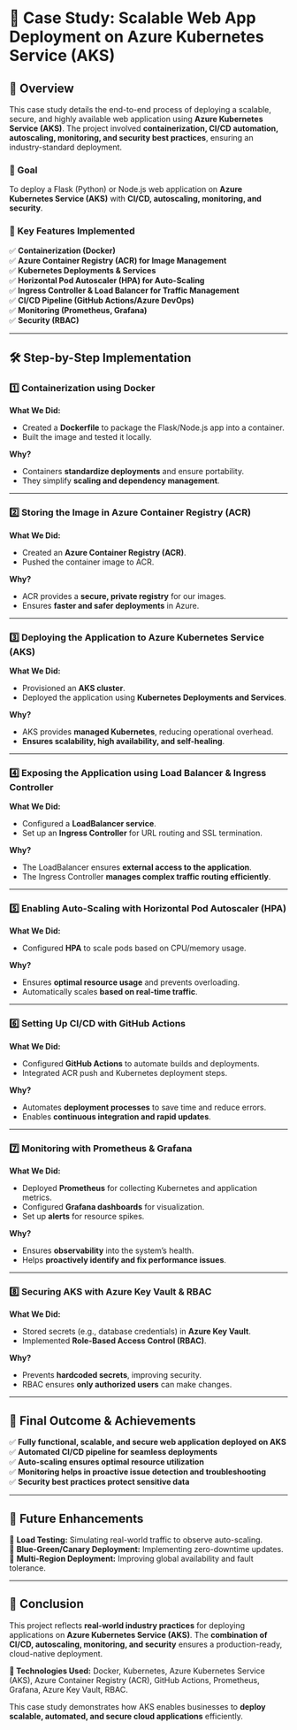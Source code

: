 # 🚀 **Case Study: Scalable Web App Deployment on Azure Kubernetes Service (AKS)**

## **📌 Overview**
This case study details the end-to-end process of deploying a scalable, secure, and highly available web application using **Azure Kubernetes Service (AKS)**. The project involved **containerization, CI/CD automation, autoscaling, monitoring, and security best practices**, ensuring an industry-standard deployment.

### **🎯 Goal**
To deploy a Flask (Python) or Node.js web application on **Azure Kubernetes Service (AKS)** with **CI/CD, autoscaling, monitoring, and security**.

### **🔹 Key Features Implemented**
✅ **Containerization (Docker)**  
✅ **Azure Container Registry (ACR) for Image Management**  
✅ **Kubernetes Deployments & Services**  
✅ **Horizontal Pod Autoscaler (HPA) for Auto-Scaling**  
✅ **Ingress Controller & Load Balancer for Traffic Management**  
✅ **CI/CD Pipeline (GitHub Actions/Azure DevOps)**  
✅ **Monitoring (Prometheus, Grafana)**  
✅ **Security (RBAC)**  

---

## **🛠 Step-by-Step Implementation**

### **1️⃣ Containerization using Docker**
**What We Did:**
- Created a **Dockerfile** to package the Flask/Node.js app into a container.
- Built the image and tested it locally.

**Why?**
- Containers **standardize deployments** and ensure portability.
- They simplify **scaling and dependency management**.

---

### **2️⃣ Storing the Image in Azure Container Registry (ACR)**
**What We Did:**
- Created an **Azure Container Registry (ACR)**.
- Pushed the container image to ACR.

**Why?**
- ACR provides a **secure, private registry** for our images.
- Ensures **faster and safer deployments** in Azure.

---

### **3️⃣ Deploying the Application to Azure Kubernetes Service (AKS)**
**What We Did:**
- Provisioned an **AKS cluster**.
- Deployed the application using **Kubernetes Deployments and Services**.

**Why?**
- AKS provides **managed Kubernetes**, reducing operational overhead.
- **Ensures scalability, high availability, and self-healing**.

---

### **4️⃣ Exposing the Application using Load Balancer & Ingress Controller**
**What We Did:**
- Configured a **LoadBalancer service**.
- Set up an **Ingress Controller** for URL routing and SSL termination.

**Why?**
- The LoadBalancer ensures **external access to the application**.
- The Ingress Controller **manages complex traffic routing efficiently**.

---

### **5️⃣ Enabling Auto-Scaling with Horizontal Pod Autoscaler (HPA)**
**What We Did:**
- Configured **HPA** to scale pods based on CPU/memory usage.

**Why?**
- Ensures **optimal resource usage** and prevents overloading.
- Automatically scales **based on real-time traffic**.

---

### **6️⃣ Setting Up CI/CD with GitHub Actions**
**What We Did:**
- Configured **GitHub Actions** to automate builds and deployments.
- Integrated ACR push and Kubernetes deployment steps.

**Why?**
- Automates **deployment processes** to save time and reduce errors.
- Enables **continuous integration and rapid updates**.

---

### **7️⃣ Monitoring with Prometheus & Grafana**
**What We Did:**
- Deployed **Prometheus** for collecting Kubernetes and application metrics.
- Configured **Grafana dashboards** for visualization.
- Set up **alerts** for resource spikes.

**Why?**
- Ensures **observability** into the system’s health.
- Helps **proactively identify and fix performance issues**.

---

### **8️⃣ Securing AKS with Azure Key Vault & RBAC**
**What We Did:**
- Stored secrets (e.g., database credentials) in **Azure Key Vault**.
- Implemented **Role-Based Access Control (RBAC)**.

**Why?**
- Prevents **hardcoded secrets**, improving security.
- RBAC ensures **only authorized users** can make changes.

---

## **🔹 Final Outcome & Achievements**
✅ **Fully functional, scalable, and secure web application deployed on AKS**  
✅ **Automated CI/CD pipeline for seamless deployments**  
✅ **Auto-scaling ensures optimal resource utilization**  
✅ **Monitoring helps in proactive issue detection and troubleshooting**  
✅ **Security best practices protect sensitive data**  

---

## **📌 Future Enhancements**
🔹 **Load Testing:** Simulating real-world traffic to observe auto-scaling.  
🔹 **Blue-Green/Canary Deployment:** Implementing zero-downtime updates.  
🔹 **Multi-Region Deployment:** Improving global availability and fault tolerance.  

---

## **🚀 Conclusion**
This project reflects **real-world industry practices** for deploying applications on **Azure Kubernetes Service (AKS)**. The **combination of CI/CD, autoscaling, monitoring, and security** ensures a production-ready, cloud-native deployment.

**🔹 Technologies Used:** Docker, Kubernetes, Azure Kubernetes Service (AKS), Azure Container Registry (ACR), GitHub Actions, Prometheus, Grafana, Azure Key Vault, RBAC.

This case study demonstrates how AKS enables businesses to **deploy scalable, automated, and secure cloud applications** efficiently.



